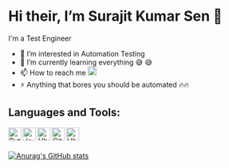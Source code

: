# Hi their, I’m Surajit Kumar Sen 👋  
I'm a Test Engineer

- 👀 I’m interested in Automation Testing
- 🌱 I’m currently learning everything :sweat_smile: :sweat_smile:
- 📫 How to reach me <a href="mailto:surajitsen.iter2011@gmail.com"><img alt="gmail-icon" width="18px" src="https://image.flaticon.com/icons/png/512/281/281769.png"/> </a>
- ⚡ Anything that bores you should be automated 🔥🔥

## Languages and Tools:
<img align="left" alt="Python Code" width="26px" src="https://icons.iconarchive.com/icons/cornmanthe3rd/plex/128/Other-python-icon.png" />
<img align="left" alt="Java Code" width="26px" src="https://icons.iconarchive.com/icons/dakirby309/simply-styled/128/Java-icon.png" />
<img align="left" alt="Ubuntu Code" width="26px" src="https://selenium.dev/images/selenium_logo_square_green.png" />
<a href="https://github.com/SurajitKSen"> <img align="left" alt="Github" width="26px" src="https://cdn.jsdelivr.net/npm/simple-icons@3.0.1/icons/github.svg" /> </a>
<img align="left" alt="Ubuntu Code" width="26px" src="https://icons.iconarchive.com/icons/martz90/circle/128/ubuntu-icon.png" />

<br />
<br />

[![Anurag's GitHub stats](https://github-readme-stats.vercel.app/api?username=SurajitKSen)](https://github.com/anuraghazra/github-readme-stats)

